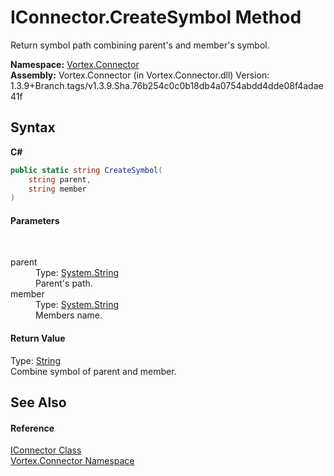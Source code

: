 # IConnector.CreateSymbol Method 
 

Return symbol path combining parent's and member's symbol.

**Namespace:**&nbsp;<a href="N_Vortex_Connector.md">Vortex.Connector</a><br />**Assembly:**&nbsp;Vortex.Connector (in Vortex.Connector.dll) Version: 1.3.9+Branch.tags/v1.3.9.Sha.76b254c0c0b18db4a0754abdd4dde08f4adae41f

## Syntax

**C#**<br />
``` C#
public static string CreateSymbol(
	string parent,
	string member
)
```


#### Parameters
&nbsp;<dl><dt>parent</dt><dd>Type: <a href="https://docs.microsoft.com/dotnet/api/system.string" target="_blank">System.String</a><br />Parent's path.</dd><dt>member</dt><dd>Type: <a href="https://docs.microsoft.com/dotnet/api/system.string" target="_blank">System.String</a><br />Members name.</dd></dl>

#### Return Value
Type: <a href="https://docs.microsoft.com/dotnet/api/system.string" target="_blank">String</a><br />Combine symbol of parent and member.

## See Also


#### Reference
<a href="T_Vortex_Connector_IConnector.md">IConnector Class</a><br /><a href="N_Vortex_Connector.md">Vortex.Connector Namespace</a><br />